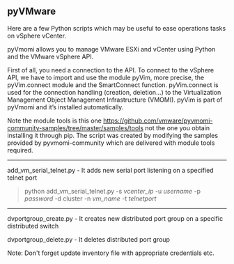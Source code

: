 **pyVMware**
--------

Here are a few Python scripts which may be useful to ease operations tasks on vSphere vCenter.

pyVmomi allows you to manage VMware ESXi and vCenter using Python and the VMware vSphere API.

First of all, you need a connection to the API. To connect to the vSphere API, we have to import and use the module pyVim, more precise, the pyVim.connect module and the SmartConnect function. pyVim.connect is used for the connection handling (creation, deletion…) to the Virtualization Management Object Management Infrastructure (VMOMI). pyVim is part of pyVmomi and it’s installed automatically.

Note the module tools is this one https://github.com/vmware/pyvmomi-community-samples/tree/master/samples/tools not the one you obtain installing it through pip.
The script was created by modifying the samples provided by pyvmomi-community which are delivered with module tools required.


----------
add_vm_serial_telnet.py - It adds new serial port listening on a specified telnet port

> python add_vm_serial_telnet.py -s *vcenter_ip* -u *username* -p *password* -d cluster -n *vm_name* -t *telnetport*

----------


dvportgroup_create.py - It creates new distributed port group on a specific distributed switch

dvportgroup_delete.py - It deletes distributed port group

Note: Don't forget update inventory file with appropriate credentials etc.

